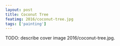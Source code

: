 ```yaml
---
layout: post
title: Coconut Tree
featimg: 2016/coconut-tree.jpg
tags: ['painting']
---
```


TODO: describe cover image 2016/coconut-tree.jpg.
